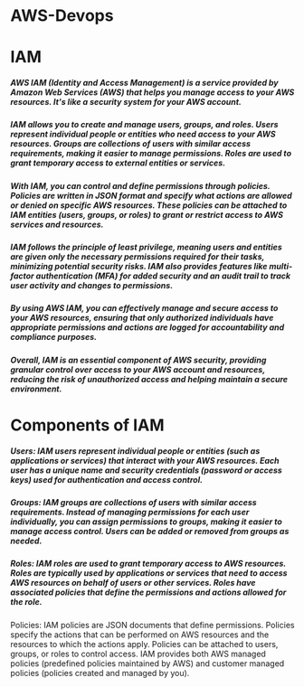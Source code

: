 # AWS-Devops
# IAM
##### AWS IAM (Identity and Access Management) is a service provided by Amazon Web Services (AWS) that helps you manage access to your AWS resources. It's like a security system for your AWS account.

##### IAM allows you to create and manage users, groups, and roles. Users represent individual people or entities who need access to your AWS resources. Groups are collections of users with similar access requirements, making it easier to manage permissions. Roles are used to grant temporary access to external entities or services.

##### With IAM, you can control and define permissions through policies. Policies are written in JSON format and specify what actions are allowed or denied on specific AWS resources. These policies can be attached to IAM entities (users, groups, or roles) to grant or restrict access to AWS services and resources.

##### IAM follows the principle of least privilege, meaning users and entities are given only the necessary permissions required for their tasks, minimizing potential security risks. IAM also provides features like multi-factor authentication (MFA) for added security and an audit trail to track user activity and changes to permissions.

##### By using AWS IAM, you can effectively manage and secure access to your AWS resources, ensuring that only authorized individuals have appropriate permissions and actions are logged for accountability and compliance purposes.

##### Overall, IAM is an essential component of AWS security, providing granular control over access to your AWS account and resources, reducing the risk of unauthorized access and helping maintain a secure environment.

# Components of IAM
##### Users: IAM users represent individual people or entities (such as applications or services) that interact with your AWS resources. Each user has a unique name and security credentials (password or access keys) used for authentication and access control.

##### Groups: IAM groups are collections of users with similar access requirements. Instead of managing permissions for each user individually, you can assign permissions to groups, making it easier to manage access control. Users can be added or removed from groups as needed.

##### Roles: IAM roles are used to grant temporary access to AWS resources. Roles are typically used by applications or services that need to access AWS resources on behalf of users or other services. Roles have associated policies that define the permissions and actions allowed for the role.

Policies: IAM policies are JSON documents that define permissions. Policies specify the actions that can be performed on AWS resources and the resources to which the actions apply. Policies can be attached to users, groups, or roles to control access. IAM provides both AWS managed policies (predefined policies maintained by AWS) and customer managed policies (policies created and managed by you).
